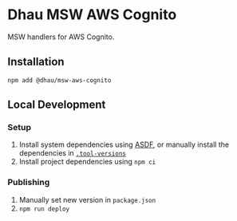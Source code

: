 # Dhau MSW AWS Cognito

MSW handlers for AWS Cognito.

## Installation

```
npm add @dhau/msw-aws-cognito
```

## Local Development

### Setup

1. Install system dependencies using [ASDF](https://asdf-vm.com/), or manually install the dependencies in [`.tool-versions`](./.tool-versions)
2. Install project dependencies using `npm ci`

### Publishing

1. Manually set new version in `package.json`
2. `npm run deploy`
